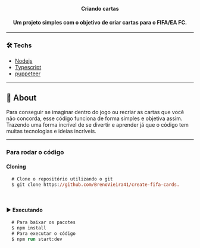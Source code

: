 <p align="center">
    <b>Criando cartas</b>
    <h4 align="center">Um projeto simples com o objetivo de criar cartas para o FIFA/EA FC.</h2>
</p>

---
### 🛠 Techs
  - [Nodejs](https://nodejs.org/en/)
  - [Typescript](https://www.typescriptlang.org/)
  - [puppeteer](https://pptr.dev/)


---

## :bookmark: About
Para conseguir se imaginar dentro do jogo ou recriar as cartas que você não concorda, esse código funciona de forma simples e objetiva assim. Trazendo uma forma incrível de se divertir e aprender já que o código tem muitas tecnologias e ideias incríveis.

---
### Para rodar o código

#### Cloning
```ps
  # Clone o repositório utilizando o git
  $ git clone https://github.com/BrenoVieira41/create-fifa-cards.

```
<br>

#### :arrow_forward: Executando
```ps
  # Para baixar os pacotes
  $ npm install
  # Para executar o código
  $ npm run start:dev
```
